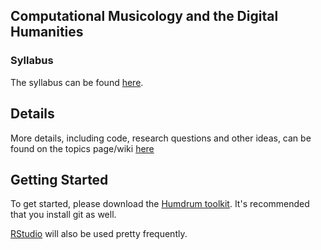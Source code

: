 ## Computational Musicology and the Digital Humanities

### Syllabus

The syllabus can be found [here](/syllabus/7921_syllabus.pdf).

## Details

More details, including code, research questions and other ideas, can be found on the topics page/wiki [here](https://github.com/shanahdt/mus7921/wiki)

## Getting Started

To get started, please download the [Humdrum toolkit](http://www.humdrum.org/install/). It's recommended that you install git as well.

[RStudio](https://www.rstudio.com/) will also be used pretty frequently.


